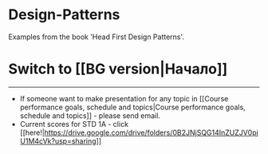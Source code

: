 # Design-Patterns
Examples from the book 'Head First Design Patterns'.

# Switch to [[BG version|Начало]]

***
* If someone want to make presentation for any topic in [[Course performance goals, schedule and topics|Course performance goals, schedule and topics]] - please send email.
* Current scores for STD 1A - click [[here!|https://drive.google.com/drive/folders/0B2JNjSQG14InZUZJV0piU1M4cVk?usp=sharing]]
